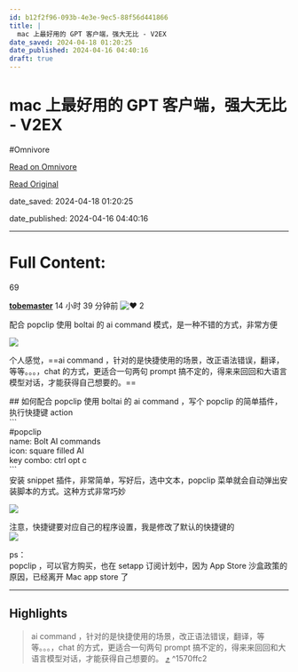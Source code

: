 ```yaml
---
id: b12f2f96-093b-4e3e-9ec5-88f56d441866
title: |
  mac 上最好用的 GPT 客户端，强大无比 - V2EX
date_saved: 2024-04-18 01:20:25
date_published: 2024-04-16 04:40:16
draft: true
---
```


# mac 上最好用的 GPT 客户端，强大无比 - V2EX
#Omnivore

[Read on Omnivore](https://omnivore.app/me/mac-gpt-v-2-ex-18eefa61b92)

[Read Original](https://cn.v2ex.com/t/1032991)

date_saved: 2024-04-18 01:20:25

date_published: 2024-04-16 04:40:16

--- 

# Full Content: 

69

**[tobemaster](https://cn.v2ex.com/member/tobemaster)** 14 小时 39 分钟前 ![❤️](https://proxy-prod.omnivore-image-cache.app/14x0,sheLLapB5C_E5V4bsnj7ITiWq-0tT2bOUen1Dg1ssHio/https://cn.v2ex.com/static/img/heart_neue_red.png?v=16ec2dd0a880be6edda1e4a2e35754b3) 2 

配合 popclip 使用 boltai 的 ai command 模式，是一种不错的方式，非常方便

[![](https://proxy-prod.omnivore-image-cache.app/0x0,scMWAc48yFuYWGvtF01REnk_WWdPfmyyNhVkSDR-fBCs/https://i.imgur.com/1NlrLnd.gif)](https://i.imgur.com/1NlrLnd.gif)

个人感觉，==ai command ，针对的是快捷使用的场景，改正语法错误，翻译，等等。。。，chat 的方式，更适合一句两句 prompt 搞不定的，得来来回回和大语言模型对话，才能获得自己想要的。==

\## 如何配合 popclip 使用 boltai 的 ai command ，写个 popclip 的简单插件，执行快捷键 action  
\`\`\`  
#popclip  
name: Bolt AI commands  
icon: square filled AI  
key combo: ctrl opt c  
\`\`\`   
安装 snippet 插件，非常简单，写好后，选中文本，popclip 菜单就会自动弹出安装脚本的方式。这种方式非常巧妙

[![](https://proxy-prod.omnivore-image-cache.app/0x0,sdRiEEUHy_xHtEyt_0GSBcdAGbzV10sl0cy-SuSWRyjI/https://i.imgur.com/Oq5Reh9.gif)](https://i.imgur.com/Oq5Reh9.gif)

注意，快捷键要对应自己的程序设置，我是修改了默认的快捷键的  
[![](https://proxy-prod.omnivore-image-cache.app/0x0,sgcTUa6Q6-jqB6X95GTfJB4v5SbgMSdubI1ymxJkXfwU/https://i.imgur.com/DYwiMM1.png)](https://i.imgur.com/DYwiMM1.png)

ps：  
popclip ，可以官方购买，也在 setapp 订阅计划中，因为 App Store 沙盒政策的原因，已经离开 Mac app store 了

---

## Highlights

> ai command ，针对的是快捷使用的场景，改正语法错误，翻译，等等。。。，chat 的方式，更适合一句两句 prompt 搞不定的，得来来回回和大语言模型对话，才能获得自己想要的。 [⤴️](https://omnivore.app/me/mac-gpt-v-2-ex-18eefa61b92#1570ffc2-cbad-42db-866a-18e0fc2af219)  ^1570ffc2

